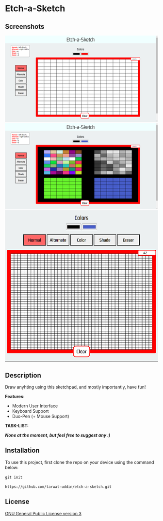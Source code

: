 # Etch-a-Sketch

## Screenshots

![screenshots-0](/screenshots/screenshots-0.png)
![screenshots-1](/screenshots/screenshots-1.png)
![screenshots-2](/screenshots/screenshots-2.png)

## Description

Draw anyhting using this sketchpad, and mostly importantly, have fun!

**Features:**

- Modern User Interface
- Keyboard Support
- Duo-Pen (+ Mouse Support)

**TASK-LIST:**

**_None at the moment, but feel free to suggest any :)_**

## Installation

To use this project, first clone the repo on your device using the command below:

`git init`

`https://github.com/tarwat-uddin/etch-a-sketch.git`

## License

[GNU General Public License version 3](https://opensource.org/licenses/GPL-3.0)
